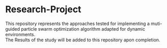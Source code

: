 # Research-Project
This repository represents the approaches tested for implementing a muti-guided particle swarm optimization algorithm adapted for dynamic environments. 
<br>
The Results of the study will be added to this repository apon completion.

